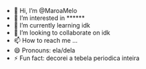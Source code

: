 - 👋 Hi, I’m @MaroaMelo
- 👀 I’m interested in ******
- 🌱 I’m currently learning idk
- 💞️ I’m looking to collaborate on idk
- 📫 How to reach me ...
- 😄 Pronouns: ela/dela
- ⚡ Fun fact: decorei a tebela periodica inteira 

<!---
MaroaMelo/MaroaMelo is a ✨ special ✨ repository because its `README.md` (this file) appears on your GitHub profile.
You can click the Preview link to take a look at your changes.
--->
